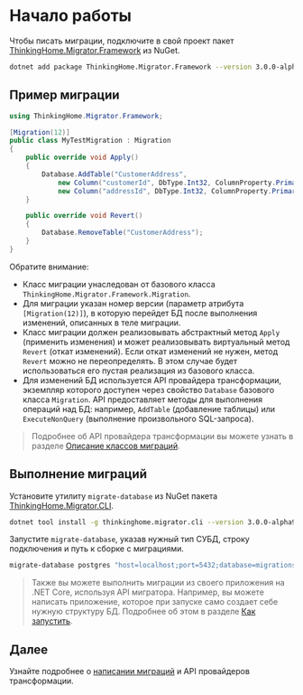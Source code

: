 # Начало работы

Чтобы писать миграции, подключите в свой проект пакет [ThinkingHome.Migrator.Framework](https://www.nuget.org/packages/ThinkingHome.Migrator.Framework) из NuGet.

```bash
dotnet add package ThinkingHome.Migrator.Framework --version 3.0.0-alpha9
```  

## Пример миграции

```c#
using ThinkingHome.Migrator.Framework;

[Migration(12)]
public class MyTestMigration : Migration
{
    public override void Apply()
    {
        Database.AddTable("CustomerAddress",
            new Column("customerId", DbType.Int32, ColumnProperty.PrimaryKey),
            new Column("addressId", DbType.Int32, ColumnProperty.PrimaryKey));
    }

    public override void Revert()
    {
        Database.RemoveTable("CustomerAddress");
    }
}
```

Обратите внимание:

- Класс миграции унаследован от базового класса `ThinkingHome.Migrator.Framework.Migration`.
- Для миграции указан номер версии (параметр атрибута `[Migration(12)]`), в которую перейдет БД после выполнения изменений, описанных в теле миграции.
- Класс миграции должен реализовывать абстрактный метод `Apply` (применить изменения) и может реализовывать виртуальный метод `Revert` (откат изменений). Если откат изменений не нужен, метод `Revert` можно не переопределять. В этом случае будет использоваться его пустая реализация из базового класса.
- Для изменений БД используется API провайдера трансформации, экземпляр которого доступен через свойство `Database` базового класса `Migration`. API предоставляет методы для выполнения операций над БД: например, `AddTable` (добавление таблицы) или `ExecuteNonQuery` (выполнение произвольного SQL-запроса).

> Подробнее об API провайдера трансформации вы можете узнать в разделе [Описание классов миграций](writing-migrations.md).

## Выполнение миграций

Установите утилиту `migrate-database` из NuGet пакета [ThinkingHome.Migrator.CLI](https://www.nuget.org/packages/ThinkingHome.Migrator.CLI).

```bash
dotnet tool install -g thinkinghome.migrator.cli --version 3.0.0-alpha9
```

Запустите `migrate-database`, указав нужный тип СУБД, строку подключения и путь к сборке с миграциями.

```bash
migrate-database postgres "host=localhost;port=5432;database=migrations;" /path/to/migrations.dll 
```

> Также вы можете выполнить миграции из своего приложения на .NET Core, используя API мигратора. Например, вы можете написать приложение, которое при запуске само создает себе нужную структуру БД. Подробнее об этом в разделе [Как запустить](how-to-run.md). 

## Далее

Узнайте подробнее о [написании миграций](writing-migrations.md) и API провайдеров трансформации.
